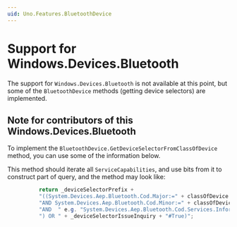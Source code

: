```yaml
---
uid: Uno.Features.BluetoothDevice
---
```


# Support for Windows.Devices.Bluetooth

The support for `Windows.Devices.Bluetooth` is not available at this point, but some of the `BluetoothDevice` methods (getting device selectors) are implemented.

## Note for contributors of this Windows.Devices.Bluetooth
	
To implement the `BluetoothDevice.GetDeviceSelectorFromClassOfDevice` method, you can use some of the information below.

This method should iterate all `ServiceCapabilities`, and use bits from it to construct part of query, and the method may look like:
	
  ```csharp
			return _deviceSelectorPrefix +
			"((System.Devices.Aep.Bluetooth.Cod.Major:=" + classOfDevice.MajorClass +
			"AND System.Devices.Aep.Bluetooth.Cod.Minor:=" + classOfDevice.MinorClass +
			"AND  " e.g. "System.Devices.Aep.Bluetooth.Cod.Services.Information:=System.StructuredQueryType.Boolean#True"
			") OR " + _deviceSelectorIssueInquiry + "#True)";
  ```

